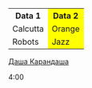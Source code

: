<!DOCTYPE html>
<html>
  <head>
    <meta charset="utf-8">
  </head>
  <body>
<table>
  <tr>
    <th>Data 1</th>
    <th style="background-color: yellow">Data 2</th>
  </tr>
  <tr>
    <td>Calcutta</td>
    <td style="background-color: yellow">Orange</td>
  </tr>
  <tr>
    <td>Robots</td>
    <td style="background-color: yellow">Jazz</td>
  </tr>
</table>
    <p><u>Даша Карандаша</u></p>
    <p><time>4:00</time></p>
  </body>
</html>
